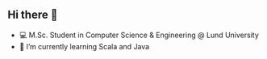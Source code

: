 ## Hi there 👋
- 💻 M.Sc. Student in Computer Science & Engineering @ Lund University
- 🌱 I’m currently learning Scala and Java

